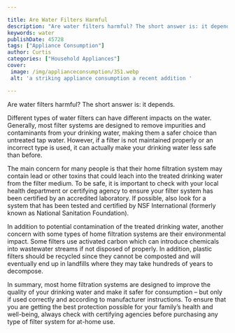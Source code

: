 ```yaml
---

title: Are Water Filters Harmful
description: "Are water filters harmful? The short answer is: it depends....take a moment to check it out "
keywords: water
publishDate: 45728
tags: ["Appliance Consumption"]
author: Curtis
categories: ["Household Appliances"]
cover: 
 image: /img/applianceconsumption/351.webp
 alt: 'a striking appliance consumption a recent addition '

---
```


Are water filters harmful? The short answer is: it depends. 

Different types of water filters can have different impacts on the water. Generally, most filter systems are designed to remove impurities and contaminants from your drinking water, making them a safer choice than untreated tap water. However, if a filter is not maintained properly or an incorrect type is used, it can actually make your drinking water less safe than before. 

The main concern for many people is that their home filtration system may contain lead or other toxins that could leach into the treated drinking water from the filter medium. To be safe, it is important to check with your local health department or certifying agency to ensure your filter system has been certified by an accredited laboratory. If possible, also look for a system that has been tested and certified by NSF International (formerly known as National Sanitation Foundation). 

In addition to potential contamination of the treated drinking water, another concern with some types of home filtration systems are their environmental impact. Some filters use activated carbon which can introduce chemicals into wastewater streams if not disposed of properly. In addition, plastic filters should be recycled since they cannot be composted and will eventually end up in landfills where they may take hundreds of years to decompose. 

In summary, most home filtration systems are designed to improve the quality of your drinking water and make it safer for consumption – but only if used correctly and according to manufacturer instructions. To ensure that you are getting the best protection possible for your family’s health and well-being, always check with certifying agencies before purchasing any type of filter system for at-home use.
